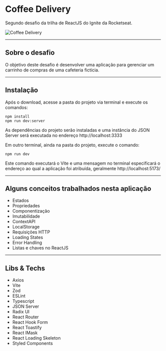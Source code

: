# Coffee Delivery

Segundo desafio da trilha de ReactJS do Ignite da Rocketseat.

![Coffee Delivery](https://user-images.githubusercontent.com/40866255/220006493-485fcb27-a677-497e-bff7-e7f5d1d13c02.jpg)

---

## Sobre o desafio

O objetivo deste desafio é desenvolver uma aplicação para gerenciar um carrinho de compras de uma cafeteria fictícia.

---

## Instalação

Após o download, acesse a pasta do projeto via terminal e execute os comandos:

    npm install
    npm run dev:server

As dependências do projeto serão instaladas e uma instância do JSON Server será executada no endereço http://localhost:3333

Em outro terminal, ainda na pasta do projeto, execute o comando:

    npm run dev

Este comando executará o Vite e uma mensagem no terminal especificará o endereço ao qual a aplicação foi atribuída, geralmente http://localhost:5173/

---

## Alguns conceitos trabalhados nesta aplicação

- Estados
- Propriedades
- Componentização
- Imutabilidade
- ContextAPI
- LocalStorage
- Requisições HTTP
- Loading States
- Error Handling
- Listas e chaves no ReactJS

---

## Libs & Techs

- Axios
- Vite
- Zod
- ESLint
- Typescript
- JSON Server
- Radix UI
- React Router
- React Hook Form
- React Toastify
- React IMask
- React Loading Skeleton
- Styled Components
